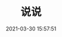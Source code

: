 ---
title: 说说
date: 2021-03-30 15:57:51
aside: false
top_img: false
background: "#f8f9fe"
comments: false
type: "shuoshuo"
---